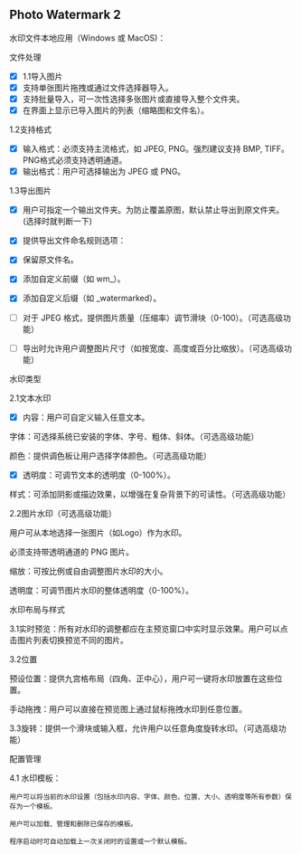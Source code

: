 ## Photo Watermark 2

水印文件本地应用（Windows 或 MacOS)：

文件处理

* [X] 1.1导入图片
* [X] 支持单张图片拖拽或通过文件选择器导入。
* [X] 支持批量导入，可一次性选择多张图片或直接导入整个文件夹。
* [X] 在界面上显示已导入图片的列表（缩略图和文件名）。

1.2支持格式

* [X] 输入格式：必须支持主流格式，如 JPEG, PNG。强烈建议支持 BMP, TIFF。PNG格式必须支持透明通道。
* [X] 输出格式：用户可选择输出为 JPEG 或 PNG。

1.3导出图片

* [X] 用户可指定一个输出文件夹。为防止覆盖原图，默认禁止导出到原文件夹。(选择时就判断一下)
* [X] 提供导出文件命名规则选项：
* [X] 保留原文件名。
* [X] 添加自定义前缀（如 wm_）。
* [X] 添加自定义后缀（如 _watermarked）。
* [ ] 对于 JPEG 格式，提供图片质量（压缩率）调节滑块（0-100）。（可选高级功能）

* [ ] 导出时允许用户调整图片尺寸（如按宽度、高度或百分比缩放）。（可选高级功能）

水印类型

2.1文本水印

* [X] 内容：用户可自定义输入任意文本。

字体：可选择系统已安装的字体、字号、粗体、斜体。（可选高级功能）

颜色：提供调色板让用户选择字体颜色。（可选高级功能）

* [X] 透明度：可调节文本的透明度（0-100%）。

样式：可添加阴影或描边效果，以增强在复杂背景下的可读性。（可选高级功能）

2.2图片水印（可选高级功能）

用户可从本地选择一张图片（如Logo）作为水印。

必须支持带透明通道的 PNG 图片。

缩放：可按比例或自由调整图片水印的大小。

透明度：可调节图片水印的整体透明度（0-100%）。

水印布局与样式

3.1实时预览：所有对水印的调整都应在主预览窗口中实时显示效果。用户可以点击图片列表切换预览不同的图片。

3.2位置

预设位置：提供九宫格布局（四角、正中心），用户可一键将水印放置在这些位置。

手动拖拽：用户可以直接在预览图上通过鼠标拖拽水印到任意位置。

3.3旋转：提供一个滑块或输入框，允许用户以任意角度旋转水印。（可选高级功能）

配置管理

4.1 水印模板：

    用户可以将当前的水印设置（包括水印内容、字体、颜色、位置、大小、透明度等所有参数）保存为一个模板。

    用户可以加载、管理和删除已保存的模板。

    程序启动时可自动加载上一次关闭时的设置或一个默认模板。
